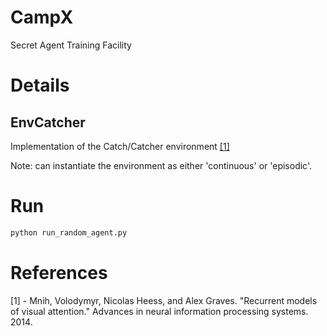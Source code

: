 # CampX

Secret Agent Training Facility

# Details

## EnvCatcher 
Implementation of the Catch/Catcher environment [[1]](#references)

Note: can instantiate the environment as either 'continuous' or 'episodic'.

# Run

```python
python run_random_agent.py
```

# References

[1] - Mnih, Volodymyr, Nicolas Heess, and Alex Graves. "Recurrent models of visual attention." Advances in neural information processing systems. 2014.
